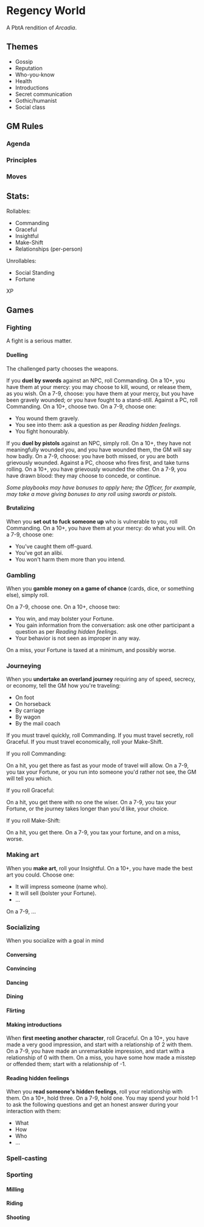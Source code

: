 # Regency World

A PbtA rendition of _Arcadia_.

## Themes

  * Gossip
  * Reputation
  * Who-you-know
  * Health
  * Introductions
  * Secret communication
  * Gothic/humanist
  * Social class

## GM Rules

### Agenda

### Principles

### Moves

## Stats:

Rollables:

  * Commanding
  * Graceful
  * Insightful
  * Make-Shift
  * Relationships (per-person)

Unrollables:

  * Social Standing
  * Fortune

XP

## Games

### Fighting

A fight is a serious matter.

#### Duelling

The challenged party chooses the weapons.

If you **duel by swords** against an NPC, roll Commanding. On a 10+, you have
them at your mercy: you may choose to kill, wound, or release them, as you
wish. On a 7-9, choose: you have them at your mercy, but you have been gravely
wounded; or you have fought to a stand-still. Against a PC, roll Commanding. On
a 10+, choose two. On a 7-9, choose one:

  * You wound them gravely.
  * You see into them: ask a question as per _Reading hidden feelings_.
  * You fight honourably.

If you **duel by pistols** against an NPC, simply roll. On a 10+, they have not
meaningfully wounded you, and you have wounded them, the GM will say how badly.
On a 7-9, choose: you have both missed, or you are both grievously wounded.
Against a PC, choose who fires first, and take turns rolling. On a 10+, you
have grievously wounded the other. On a 7-9, you have drawn blood: they may
choose to concede, or continue.

_Some playbooks may have bonuses to apply here; the Officer, for example, may
take a move giving bonuses to any roll using swords or pistols._

#### Brutalizing

When you **set out to fuck someone up** who is vulnerable to you, roll
Commanding. On a 10+, you have them at your mercy: do what you will. On a 7-9,
choose one:

  * You've caught them off-guard.
  * You've got an alibi.
  * You won't harm them more than you intend.

### Gambling

When you **gamble money on a game of chance** (cards, dice, or something else),
simply roll.

On a 7-9, choose one. On a 10+, choose two:

  * You win, and may bolster your Fortune.
  * You gain information from the conversation: ask one other participant a
    question as per _Reading hidden feelings_.
  * Your behavior is not seen as improper in any way.

On a miss, your Fortune is taxed at a minimum, and possibly worse.

### Journeying

When you **undertake an overland journey** requiring any of speed, secrecy, or
economy, tell the GM how you're traveling:

  * On foot
  * On horseback
  * By carriage
  * By wagon
  * By the mail coach

If you must travel quickly, roll Commanding. If you must travel secretly, roll
Graceful. If you must travel economically, roll your Make-Shift.

If you roll Commanding:

On a hit, you get there as fast as your mode of travel will allow. On a 7-9,
you tax your Fortune, or you run into someone you'd rather not see, the GM will
tell you which.

If you roll Graceful:

On a hit, you get there with no one the wiser. On a 7-9, you tax your Fortune,
or the journey takes longer than you'd like, your choice.

If you roll Make-Shift:

On a hit, you get there. On a 7-9, you tax your fortune, and on a miss, worse.

### Making art

When you **make art**, roll your Insightful. On a 10+, you have made the best
art you could. Choose one:

  * It will impress someone (name who).
  * It will sell (bolster your Fortune).
  * ...

On a 7-9, ...

### Socializing

When you socialize with a goal in mind

#### Conversing
#### Convincing
#### Dancing
#### Dining
#### Flirting
#### Making introductions

When **first meeting another character**, roll Graceful. On a 10+, you have
made a very good impression, and start with a relationship of 2 with them. On a
7-9, you have made an unremarkable impression, and start with a relationship of
0 with them. On a miss, you have some how made a misstep or offended them;
start with a relationship of -1.

#### Reading hidden feelings

When you **read someone's hidden feelings**, roll your relationship with them.
On a 10+, hold three. On a 7-9, hold one. You may spend your hold 1-1 to ask
the following questions and get an honest answer during your interaction with
them:

  * What
  * How
  * Who
  * ...

### Spell-casting

### Sporting
#### Milling
#### Riding
#### Shooting
